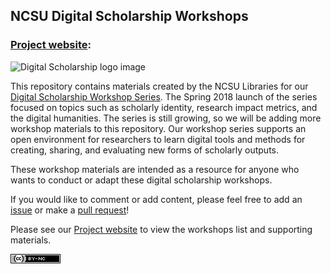 ## NCSU Digital Scholarship Workshops
### [Project website](https://pages.github.ncsu.edu/eyhayes/NCSU-Digital-Scholarship-Workshops/): 

![Digital Scholarship logo image](https://www.lib.ncsu.edu/sites/default/files/styles/738_max_width/public/news_item_alt_02.png?itok=6Rx-SQkE)

This repository contains materials created by the NCSU Libraries for our [Digital Scholarship Workshop Series](https://www.lib.ncsu.edu/news/digital-scholarship-workshop-series-debuts-at-the-libraries). The Spring 2018 launch of the series focused on topics such as scholarly identity, research impact metrics, and the digital humanities. The series is still growing, so we will be adding more workshop materials to this repository.  Our workshop series supports an open environment for researchers to learn digital tools and methods for creating, sharing, and evaluating new forms of scholarly outputs. 

These workshop materials are intended as a resource for anyone who wants to conduct or adapt these digital scholarship workshops.

If you would like to comment or add content, please feel free to add an [issue](https://github.ncsu.edu/eyhayes/NCSU-Digital-Scholarship-Workshops/issues) or make a [pull request](https://github.ncsu.edu/eyhayes/NCSU-Digital-Scholarship-Workshops/pulls)!

Please see our [Project website](https://pages.github.ncsu.edu/eyhayes/NCSU-Digital-Scholarship-Workshops/) to view the workshops list and supporting materials.

![CC-BY-NC logo image](https://github.com/NCSU-Libraries/digital-scholarship-workshops/blob/master/images/cc-by-nc%20license.png)